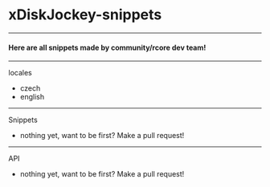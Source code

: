 # xDiskJockey-snippets
---

#### Here are all snippets made by community/rcore dev team!

---

locales
- czech
- english

---

Snippets 
- nothing yet, want to be first? Make a pull request!

---

API
- nothing yet, want to be first? Make a pull request!